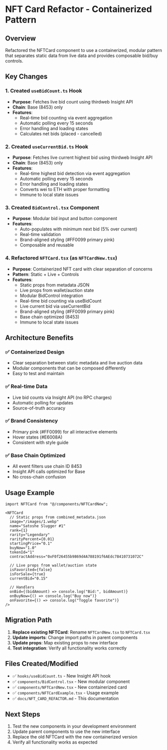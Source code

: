 # NFT Card Refactor - Containerized Pattern

## Overview
Refactored the NFTCard component to use a containerized, modular pattern that separates static data from live data and provides composable bid/buy controls.

## Key Changes

### 1. Created `useBidCount.ts` Hook
- **Purpose**: Fetches live bid count using thirdweb Insight API
- **Chain**: Base (8453) only
- **Features**: 
  - Real-time bid counting via event aggregation
  - Automatic polling every 15 seconds
  - Error handling and loading states
  - Calculates net bids (placed - cancelled)

### 2. Created `useCurrentBid.ts` Hook
- **Purpose**: Fetches live current highest bid using thirdweb Insight API
- **Chain**: Base (8453) only
- **Features**:
  - Real-time highest bid detection via event aggregation
  - Automatic polling every 15 seconds
  - Error handling and loading states
  - Converts wei to ETH with proper formatting
  - Immune to local state issues

### 3. Created `BidControl.tsx` Component
- **Purpose**: Modular bid input and button component
- **Features**:
  - Auto-populates with minimum next bid (5% over current)
  - Real-time validation
  - Brand-aligned styling (#FF0099 primary pink)
  - Composable and reusable

### 4. Refactored `NFTCard.tsx` (as `NFTCardNew.tsx`)
- **Purpose**: Containerized NFT card with clear separation of concerns
- **Pattern**: Static + Live + Controls
- **Features**:
  - Static props from metadata JSON
  - Live props from wallet/auction state
  - Modular BidControl integration
  - Real-time bid counting via useBidCount
  - Live current bid via useCurrentBid
  - Brand-aligned styling (#FF0099 primary pink)
  - Base chain optimized (8453)
  - Immune to local state issues

## Architecture Benefits

### ✅ Containerized Design
- Clear separation between static metadata and live auction data
- Modular components that can be composed differently
- Easy to test and maintain

### ✅ Real-time Data
- Live bid counts via Insight API (no RPC charges)
- Automatic polling for updates
- Source-of-truth accuracy

### ✅ Brand Consistency
- Primary pink (#FF0099) for all interactive elements
- Hover states (#E6008A)
- Consistent with style guide

### ✅ Base Chain Optimized
- All event filters use chain ID 8453
- Insight API calls optimized for Base
- No cross-chain confusion

## Usage Example

```tsx
import NFTCard from "@/components/NFTCardNew";

<NFTCard
  // Static props from combined_metadata.json
  image="/images/1.webp"
  name="Satoshe Slugger #1"
  rank={1}
  rarity="Legendary"
  rarityPercent={0.01}
  startingPrice="0.1"
  buyNow="1.0"
  tokenId="1"
  contractAddress="0xF0f26455b9869d4A788191f6AEdc78410731072C"
  
  // Live props from wallet/auction state
  isFavorited={false}
  isForSale={true}
  currentBid="0.15"
  
  // Handlers
  onBid={(bidAmount) => console.log("Bid:", bidAmount)}
  onBuyNow={() => console.log("Buy now")}
  onFavorite={() => console.log("Toggle favorite")}
/>
```

## Migration Path

1. **Replace existing NFTCard**: Rename `NFTCardNew.tsx` to `NFTCard.tsx`
2. **Update imports**: Change import paths in parent components
3. **Update props**: Map existing props to new interface
4. **Test integration**: Verify all functionality works correctly

## Files Created/Modified

- ✅ `hooks/useBidCount.ts` - New Insight API hook
- ✅ `components/BidControl.tsx` - New modular component
- ✅ `components/NFTCardNew.tsx` - New containerized card
- ✅ `components/NFTCardExample.tsx` - Usage example
- ✅ `docs/NFT_CARD_REFACTOR.md` - This documentation

## Next Steps

1. Test the new components in your development environment
2. Update parent components to use the new interface
3. Replace the old NFTCard with the new containerized version
4. Verify all functionality works as expected
